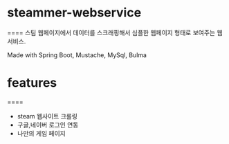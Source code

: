 # steammer-webservice
====
스팀 웹페이지에서 데이터를 스크래핑해서 심플한 웹페이지 형태로 보여주는 웹 서비스.

Made with Spring Boot, Mustache, MySql, Bulma


# features
====
 - steam 웹사이트 크롤링
 - 구글,네이버 로그인 연동
 - 나만의 게임 페이지

